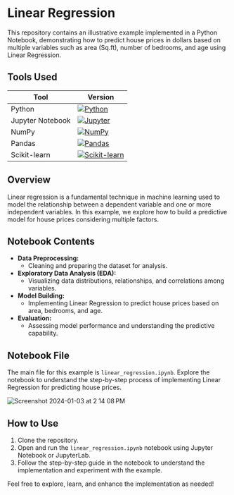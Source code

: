 # Linear Regression 
This repository contains an illustrative example implemented in a Python Notebook, demonstrating how to predict house prices in dollars based on multiple variables such as area (Sq.ft), number of bedrooms, and age using Linear Regression.

## Tools Used

| Tool             | Version   |
|------------------|-----------|
| Python           | [![Python](https://img.shields.io/badge/Python-3.8%2B-blue)](https://www.python.org/) |
| Jupyter Notebook | [![Jupyter](https://img.shields.io/badge/Jupyter-Notebook-orange)](https://jupyter.org/) |
| NumPy            | [![NumPy](https://img.shields.io/badge/NumPy-1.21.4-yellow)](https://numpy.org/) |
| Pandas           | [![Pandas](https://img.shields.io/badge/Pandas-1.3.3-green)](https://pandas.pydata.org/) |
| Scikit-learn     | [![Scikit-learn](https://img.shields.io/badge/Scikit--learn-0.24.2-blueviolet)](https://scikit-learn.org/) |

## Overview

Linear regression is a fundamental technique in machine learning used to model the relationship between a dependent variable and one or more independent variables. In this example, we explore how to build a predictive model for house prices considering multiple factors.

## Notebook Contents

- **Data Preprocessing:** 
  - Cleaning and preparing the dataset for analysis.
- **Exploratory Data Analysis (EDA):** 
  - Visualizing data distributions, relationships, and correlations among variables.
- **Model Building:** 
  - Implementing Linear Regression to predict house prices based on area, bedrooms, and age.
- **Evaluation:** 
  - Assessing model performance and understanding the predictive capability.

## Notebook File

The main file for this example is `linear_regression.ipynb`. Explore the notebook to understand the step-by-step process of implementing Linear Regression for predicting house prices.

![Screenshot 2024-01-03 at 2 14 08 PM](https://github.com/manojbusam/DataScience/assets/44409170/4852f071-4b3a-4081-aab7-852ad2bf904c)


## How to Use

1. Clone the repository.
2. Open and run the `linear_regression.ipynb` notebook using Jupyter Notebook or JupyterLab.
3. Follow the step-by-step guide in the notebook to understand the implementation and experiment with the example.

Feel free to explore, learn, and enhance the implementation as needed!
